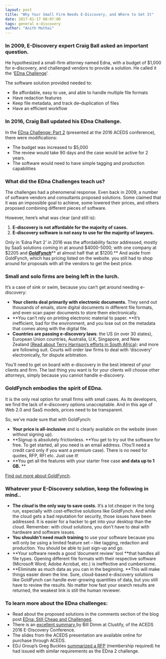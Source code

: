 ```yaml
---
layout: post
title: "Why Your Small Firm Needs E-Discovery, and Where to Get It"
date: 2017-01-17 08:07:00
tags: general e-discovery
author: "Anith Mathai"
---
```



### In 2009, E-Discovery expert Craig Ball asked an important question.

He hypothesized a small-firm attorney named Edna, with a budget of $1,000 for e-discovery, and challenged vendors to provide a solution. He called it the ‘[EDna Challenge](http://www.craigball.com/E-Discovery%20for%20Everybody.pdf)’.

The software solution provided needed to:

- Be affordable, easy to use, and able to handle multiple file formats
- Have redaction features
- Keep file metadata, and track de–duplication of files
- Have an efficient workflow


### In 2016, Craig Ball updated his EDna Challenge.

In the [EDna Challenge: Part 2](https://ballinyourcourt.wordpress.com/2016/04/15/edna-still-cheap-and-challenged/) (presented at the 2016 ACEDS conference), there were modifications:  

- The budget was increased to $5,000
- The review would take 90 days and the case would be active for 2 years.
- The software would need to have simple tagging and production capabilities 

### What did the EDna Challenges teach us?

The challenges had a phenomenal response. Even back in 2009, a number of software vendors and consultants proposed solutions. Some claimed that it was an impossible goal to achieve, some lowered their prices, and others proposed combining different pieces of software.

However, here’s what was clear (and still is): 

1. **E-discovery is not affordable for the majority of cases.**
2. **E-discovery software is not easy to use for the majority of lawyers.** 

Only in ‘Edna Part 2’ in 2016 was the affordability factor addressed, mostly by SaaS solutions coming in at around $4000-5000; with one company at $2205 and [**_GoldFynch_**](https://www.goldfynch.com/)** at almost half that at $1200.** And aside from GoldFynch, which has pricing listed on the website. you still had to shop around for proposals with all the vendors to get the best price.

### Small and solo firms are being left in the lurch.

It’s a case of sink or swim, because you can’t get around needing e-discovery:

- **Your clients deal primarily with electronic documents.** They send out thousands of emails, store digital documents in different file formats, and even scan paper documents to store them electronically. 
- **You can’t rely on printing electronic material to paper. **It’s inefficient, bad for the environment, and you lose out on the metadata that comes along with the digital file. 
- **Countries are passing e-discovery laws**: the US (in over 30 states), European Union countries, Australia, U.K, Singapore, and New Zealand [(Read about Terry Harrison’s efforts in South Africa](https://www.linkedin.com/pulse/ediscovery-sa-reflections-2016-hopes-2017-terry-harrison?trk=prof-post)); and more are following suit. Courts will order law firms to deal with ‘discovery’ electronically, for dispute arbitration. 

You’ll need to get on board with e-discovery in the best interest of your clients and firm. The last thing you want is for your clients will choose other attorneys, simply because you cannot handle e-discovery.

### GoldFynch embodies the spirit of EDna.

It is the only real option for small firms with small cases. As its developers, we find the lack of e-discovery options unacceptable. And in this age of Web 2.0 and SaaS models, prices need to be transparent. 

So, we’ve made sure that with GoldFynch:

- **Your price is all-inclusive** and is clearly available on the website (even without signing up).
- **Signup is absolutely frictionless. **You get to try out the software for free. To get started, all you need is an email address. (You’ll need a credit card only if you want a premium case). There is no need for quotes, RFP, RFI etc. Just use it! 
- **You get all the features with your starter free case **and data up to 1 GB.** **

[Find out more about GoldFynch](https://goldfynch.com/).

### Whatever your E-Discovery solution, keep the following in mind..

- **The ****_cloud_**** is the only way to save costs.** It’s a lot cheaper in the long run, especially with cost-effective solutions like GoldFynch. And while the cloud gets a bad reputation for security, those issues have been addressed. It is easier for a hacker to get into your desktop than the cloud. Remember: with cloud solutions, you don’t have to deal with hardware and software issues.
- **You shouldn’t need much training** to use your software because you will only be using a limited feature set – like tagging, redaction and production. You should be able to just sign-up and go.
- **Your software needs a good ‘document review’ tool **that handles all file types. Opening different file formats with their respective software (Microsoft Word; Adobe Acrobat, etc.) is ineffective and cumbersome.
- **Eliminate as much data as you can in the beginning. **This will make things easier down the line. Sure, cloud-based e-discovery solutions like GoldFynch can handle ever-growing quantities of data, but you still have to review the results. No matter how fast your search results are returned, the weakest link is still the human reviewer. 


### To learn more about the EDna challenges:

- Read about the proposed solutions in the comments section of the blog post [EDna: Still Cheap and Challenged](https://ballinyourcourt.wordpress.com/2016/04/15/edna-still-cheap-and-challenged/).  
- There is an [excellent summary ](https://blog.cluster-text.com/2016/04/22/highlights-from-the-aceds-2016-e-discovery-conference/)by Bill Dimm at Clustify, of the ACEDS 2016 E-Discovery Conference. 
- The slides from the ACEDS presentation are available online for purchase through ACEDS. 
- EDJ Group’s Greg Buckles [summarized a RFP](http://www.edjgroupinc.com/post/detail/1212) (membership required) he had issued with similar requirements as the EDna 2 challenge. 


